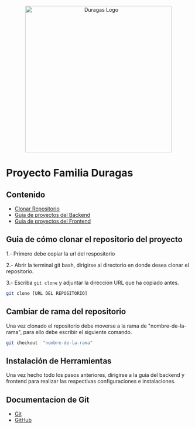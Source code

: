 <p align="center"><a href="#" target="_blank"><img src="https://duragaspromo.com/img/logo.png" width="400" alt="Duragas Logo"></a></p>

# Proyecto Familia Duragas

## Contenido

- [Clonar Repositorio](#guia-de-cómo-clonar-el-repositorio-del-proyecto)
- [Guia de proyectos del Backend](https://github.com/JoelBaj/API/blob/main/backend.md)
- [Guia de proyectos del Frontend](https://github.com/JoelBaj/API/blob/main/frontend.md)

## Guia de cómo clonar el repositorio del proyecto

1.- Primero debe copiar la url del respositorio

2.- Abrir la terminal git bash, dirigirse al directorio en donde desea clonar el repositorio.

3.- Escriba `git clone` y adjuntar la dirección URL que ha copiado antes.

```bash
git clone [URL DEL REPOSITORIO]
```

## Cambiar de rama del repositorio

Una vez clonado el repositorio debe moverse a la rama de "nombre-de-la-rama", para ello debe escribir el siguiente comando.

```bash
git checkout  "nombre-de-la-rama"
```

## Instalación de Herramientas
Una vez hecho todo los pasos anteriores, dirigirse a la guia del backend y frontend para realizar las respectivas configuraciones e instalaciones.

## Documentacion de Git
- [Git](https://git-scm.com/docs/git/es)
- [GitHub](https://docs.github.com/es/repositories/creating-and-managing-repositories/cloning-a-repository)